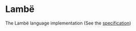# Lambë

The Lambë language implementation (See the [specification](https://github.com/lambe-lang/specification))
